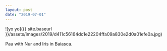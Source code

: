 ```yaml
---
layout: post
date: "2019-07-01"
---
```


![yo yo]({{ site.baseurl }}/assets/images/2019/d411c56164dc1e22204ffa09a830e2d0a01efe0a.jpg)

Pau with Nur and Iris in Baiasca.
